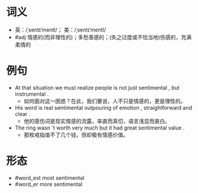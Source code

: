 # 词义
- 英：/ˌsentɪˈmentl/； 美：/ˌsentɪˈmentl/
- #adj 情感的(而非理性的)；多愁善感的；(失之过度或不恰当地)伤感的，充满柔情的
# 例句
- At that situation we must realize people is not just sentimental , but instrumental .
	- 如何面对这一困惑？在此，我们要说，人不只是情感的，更是理性的。
- His word is real sentimental outpouring of emotion , straightforward and clear .
	- 他的感伤词是现实情感的流露，率直而真切，语言浅显而直白。
- The ring wasn 't worth very much but it had great sentimental value .
	- 那枚戒指值不了几个钱，但却极有情感价值。
# 形态
- #word_est most sentimental
- #word_er more sentimental
